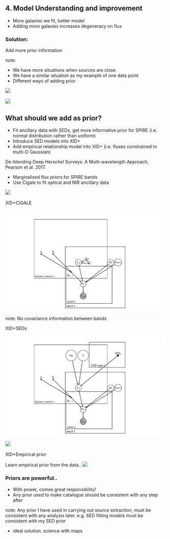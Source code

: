 ## 4. Model Understanding and improvement

* More galaxies we fit, better model
* Adding more galaxies increases degeneracy on flux
### Solution:
Add more prior information

note:
* We have more situations when sources are close
* We have a similar situation as my example of one data point
* Different ways of adding prior


<!-- .slide: data-transition="slide in fade out" -->
![](Slides/assets/XID+250_350_500_joint.png?raw=true)<!-- .element height="60%" width="60%"-->


<!-- .slide: data-transition="fade in slide out" -->
![](Slides/assets/XID+250_350_500_joint_2.png?raw=true)<!-- .element height="60%" width="60%"-->


## What should we add as prior?
* Fit ancillary data with SEDs, get more informative prior for SPIRE (i.e. normal distribution rather than uniform)
* Introduce SED models into XID+
* Add empirical relationship model into XID+ (i.e. fluxes constrained to multi-D Gaussian)


De-blending Deep $\mathit{Herschel}$ Surveys: A Multi-wavelength Approach, Pearson et al. 2017.
* Marginalised flux priors for SPIRE bands<!-- .element: class="fragment" data-fragment-index="1" -->
* Use Cigale to fit optical and NIR ancillary data<!-- .element: class="fragment" data-fragment-index="2" -->


![](Slides/assets/pearson.png?raw=true)


<!-- .slide: data-transition="slide in fade out" -->
XID+CIGALE

![](Slides/assets/prob_graph_mod4.png?raw=true)

note:
No covariance information between bands


<!-- .slide: data-transition="fade in slide out" -->
XID+SEDs

![](Slides/assets/prob_graph_mod5.png?raw=true)


![](Slides/assets/Joint_SPM.png?raw=true)<!-- .element height="60%" width="60%"-->


XID+Empirical prior

Learn empirical prior from the data..
![](Slides/assets/empirical.png?raw=true)


### Priors are powerful..

* With power, comes great responsibility!
* Any prior used to make catalogue should be consistent with any step after

note:
Any prior I have used in carrying out source extraction, must be consistent with any analysis later.
e.g. SED fitting models must be consistent with my SED prior
* ideal solution. science with maps
